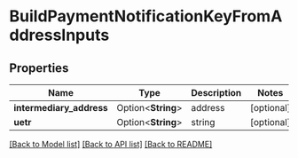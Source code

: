 # BuildPaymentNotificationKeyFromAddressInputs

## Properties

Name | Type | Description | Notes
------------ | ------------- | ------------- | -------------
**intermediary_address** | Option<**String**> | address | [optional]
**uetr** | Option<**String**> | string | [optional]

[[Back to Model list]](../README.md#documentation-for-models) [[Back to API list]](../README.md#documentation-for-api-endpoints) [[Back to README]](../README.md)


